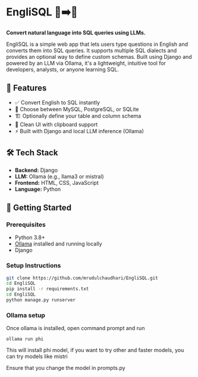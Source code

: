# EngliSQL 🧠➡️💾  
**Convert natural language into SQL queries using LLMs.**

EngliSQL is a simple web app that lets users type questions in English and converts them into SQL queries. It supports multiple SQL dialects and provides an optional way to define custom schemas. Built using Django and powered by an LLM via Ollama, it's a lightweight, intuitive tool for developers, analysts, or anyone learning SQL.

## 🌟 Features

- ✅ Convert English to SQL instantly  
- 🧩 Choose between MySQL, PostgreSQL, or SQLite  
- 🏗️ Optionally define your table and column schema  
- 💬 Clean UI with clipboard support  
- ⚡ Built with Django and local LLM inference (Ollama)

## 🛠 Tech Stack

- **Backend:** Django  
- **LLM:** Ollama (e.g., llama3 or mistral)  
- **Frontend:** HTML, CSS, JavaScript  
- **Language:** Python  

## 🚀 Getting Started

### Prerequisites
- Python 3.8+
- [Ollama](https://ollama.com/) installed and running locally
- Django

### Setup Instructions

```bash
git clone https://github.com/mrudulchaudhari/EngliSQL.git
cd EngliSQL
pip install -r requirements.txt
cd EngliSQL
python manage.py runserver
```
### Ollama setup
Once ollama is installed, open command prompt and run
```
ollama run phi
```
This will install phi model, if you want to try other and faster models, you can try models like mistri

Ensure that you change the model in prompts.py

